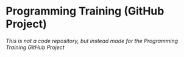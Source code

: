 # Programming Training (GitHub Project)
*This is not a code repository, but instead made for the Programming Training GitHub Project*
